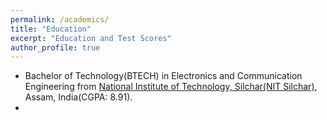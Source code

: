 ```yaml
---
permalink: /academics/
title: "Education"
excerpt: "Education and Test Scores"
author_profile: true
---
```


* Bachelor of Technology(BTECH) in Electronics and Communication Engineering from 
[National Institute of Technology, Silchar(NIT Silchar)](http://www.nits.ac.in/),
Assam, India(CGPA: 8.91).
* 
